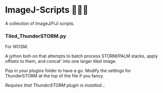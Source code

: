 # ImageJ-Scripts :microscope::mouse2::hospital:
A collection of ImageJ/FiJi scripts.
### Tiled_ThunderSTORM.py
For WOSM.

A jython bolt-on that attempts to batch process STORM/PALM stacks, apply offsets to them, and concat' into one larger tiled image.

Pop in your plugins folder to have a go. Modify the settings for ThunderSTORM at the top of the file if you fancy. 

*Requires that ThunderSTORM plugin is installed...*
